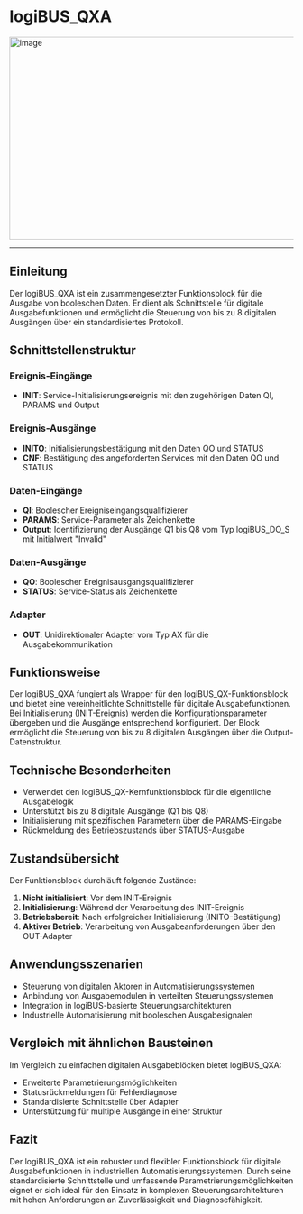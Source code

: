 # logiBUS_QXA

<img width="2042" height="360" alt="image" src="https://github.com/user-attachments/assets/a209d37d-5012-4889-853b-e7a36dfc6644" />

* * * * * * * * * *

## Einleitung
Der logiBUS_QXA ist ein zusammengesetzter Funktionsblock für die Ausgabe von booleschen Daten. Er dient als Schnittstelle für digitale Ausgabefunktionen und ermöglicht die Steuerung von bis zu 8 digitalen Ausgängen über ein standardisiertes Protokoll.

## Schnittstellenstruktur

### **Ereignis-Eingänge**
- **INIT**: Service-Initialisierungsereignis mit den zugehörigen Daten QI, PARAMS und Output

### **Ereignis-Ausgänge**
- **INITO**: Initialisierungsbestätigung mit den Daten QO und STATUS
- **CNF**: Bestätigung des angeforderten Services mit den Daten QO und STATUS

### **Daten-Eingänge**
- **QI**: Boolescher Ereigniseingangsqualifizierer
- **PARAMS**: Service-Parameter als Zeichenkette
- **Output**: Identifizierung der Ausgänge Q1 bis Q8 vom Typ logiBUS_DO_S mit Initialwert "Invalid"

### **Daten-Ausgänge**
- **QO**: Boolescher Ereignisausgangsqualifizierer
- **STATUS**: Service-Status als Zeichenkette

### **Adapter**
- **OUT**: Unidirektionaler Adapter vom Typ AX für die Ausgabekommunikation

## Funktionsweise
Der logiBUS_QXA fungiert als Wrapper für den logiBUS_QX-Funktionsblock und bietet eine vereinheitlichte Schnittstelle für digitale Ausgabefunktionen. Bei Initialisierung (INIT-Ereignis) werden die Konfigurationsparameter übergeben und die Ausgänge entsprechend konfiguriert. Der Block ermöglicht die Steuerung von bis zu 8 digitalen Ausgängen über die Output-Datenstruktur.

## Technische Besonderheiten
- Verwendet den logiBUS_QX-Kernfunktionsblock für die eigentliche Ausgabelogik
- Unterstützt bis zu 8 digitale Ausgänge (Q1 bis Q8)
- Initialisierung mit spezifischen Parametern über die PARAMS-Eingabe
- Rückmeldung des Betriebszustands über STATUS-Ausgabe

## Zustandsübersicht
Der Funktionsblock durchläuft folgende Zustände:
1. **Nicht initialisiert**: Vor dem INIT-Ereignis
2. **Initialisierung**: Während der Verarbeitung des INIT-Ereignis
3. **Betriebsbereit**: Nach erfolgreicher Initialisierung (INITO-Bestätigung)
4. **Aktiver Betrieb**: Verarbeitung von Ausgabeanforderungen über den OUT-Adapter

## Anwendungsszenarien
- Steuerung von digitalen Aktoren in Automatisierungssystemen
- Anbindung von Ausgabemodulen in verteilten Steuerungssystemen
- Integration in logiBUS-basierte Steuerungsarchitekturen
- Industrielle Automatisierung mit booleschen Ausgabesignalen

## Vergleich mit ähnlichen Bausteinen
Im Vergleich zu einfachen digitalen Ausgabeblöcken bietet logiBUS_QXA:
- Erweiterte Parametrierungsmöglichkeiten
- Statusrückmeldungen für Fehlerdiagnose
- Standardisierte Schnittstelle über Adapter
- Unterstützung für multiple Ausgänge in einer Struktur

## Fazit
Der logiBUS_QXA ist ein robuster und flexibler Funktionsblock für digitale Ausgabefunktionen in industriellen Automatisierungssystemen. Durch seine standardisierte Schnittstelle und umfassende Parametrierungsmöglichkeiten eignet er sich ideal für den Einsatz in komplexen Steuerungsarchitekturen mit hohen Anforderungen an Zuverlässigkeit und Diagnosefähigkeit.
